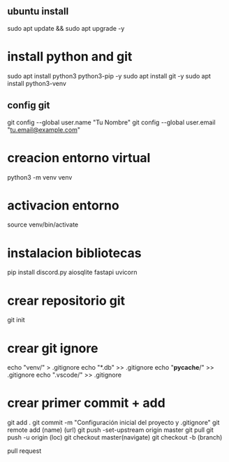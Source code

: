 ## ubuntu install
sudo apt update && sudo apt upgrade -y
# install python and git
sudo apt install python3 python3-pip -y
sudo apt install git -y
sudo apt install python3-venv
## config git
git config --global user.name "Tu Nombre"
git config --global user.email "tu.email@example.com"

# creacion entorno virtual
python3 -m venv venv
# activacion entorno
source venv/bin/activate
# instalacion bibliotecas
pip install discord.py aiosqlite fastapi uvicorn

# crear repositorio git
git init

# crear git ignore
echo "venv/" > .gitignore
echo "*.db" >> .gitignore
echo "__pycache__/" >> .gitignore
echo ".vscode/" >> .gitignore

# crear primer commit + add
git add .
git commit -m "Configuración inicial del proyecto y .gitignore"
git remote add (name) (url)
git push -set-upstream origin master
git pull
git push -u origin (loc)
git checkout master(navigate)
git checkout -b (branch)

pull request
